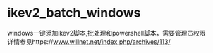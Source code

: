 # ikev2_batch_windows
windows一键添加ikev2脚本,批处理和powershell脚本，需要管理员权限<br/>
详情参见https://www.willnet.net/index.php/archives/113/
